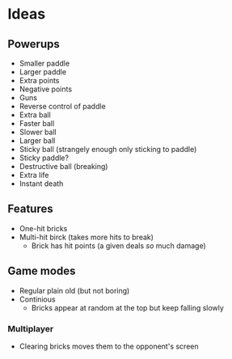# Ideas

## Powerups

* Smaller paddle
* Larger paddle
* Extra points
* Negative points
* Guns
* Reverse control of paddle
* Extra ball
* Faster ball
* Slower ball
* Larger ball
* Sticky ball (strangely enough only sticking to paddle)
* Sticky paddle?
* Destructive ball (breaking)
* Extra life
* Instant death

## Features
* One-hit bricks
* Multi-hit birck (takes more hits to break)
    * Brick has hit points (a given deals _so_ much damage)

## Game modes

* Regular plain old (but not boring)
* Continious
    * Bricks appear at random at the top but keep falling slowly

### Multiplayer

* Clearing bricks moves them to the opponent's screen
